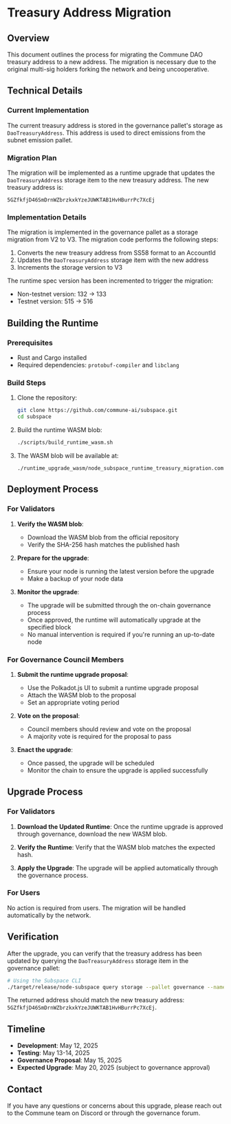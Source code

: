 # Treasury Address Migration

## Overview

This document outlines the process for migrating the Commune DAO treasury address to a new address. The migration is necessary due to the original multi-sig holders forking the network and being uncooperative.

## Technical Details

### Current Implementation

The current treasury address is stored in the governance pallet's storage as `DaoTreasuryAddress`. This address is used to direct emissions from the subnet emission pallet.

### Migration Plan

The migration will be implemented as a runtime upgrade that updates the `DaoTreasuryAddress` storage item to the new treasury address. The new treasury address is:

```
5GZfkfjD46SmDrnWZbrzkxkYzeJUWKTAB1HvHBurrPc7XcEj
```

### Implementation Details

The migration is implemented in the governance pallet as a storage migration from V2 to V3. The migration code performs the following steps:

1. Converts the new treasury address from SS58 format to an AccountId
2. Updates the `DaoTreasuryAddress` storage item with the new address
3. Increments the storage version to V3

The runtime spec version has been incremented to trigger the migration:
- Non-testnet version: 132 -> 133
- Testnet version: 515 -> 516

## Building the Runtime

### Prerequisites

- Rust and Cargo installed
- Required dependencies: `protobuf-compiler` and `libclang`

### Build Steps

1. Clone the repository:
   ```bash
   git clone https://github.com/commune-ai/subspace.git
   cd subspace
   ```

2. Build the runtime WASM blob:
   ```bash
   ./scripts/build_runtime_wasm.sh
   ```

3. The WASM blob will be available at:
   ```
   ./runtime_upgrade_wasm/node_subspace_runtime_treasury_migration.compact.compressed.wasm
   ```

## Deployment Process

### For Validators

1. **Verify the WASM blob**:
   - Download the WASM blob from the official repository
   - Verify the SHA-256 hash matches the published hash

2. **Prepare for the upgrade**:
   - Ensure your node is running the latest version before the upgrade
   - Make a backup of your node data

3. **Monitor the upgrade**:
   - The upgrade will be submitted through the on-chain governance process
   - Once approved, the runtime will automatically upgrade at the specified block
   - No manual intervention is required if you're running an up-to-date node

### For Governance Council Members

1. **Submit the runtime upgrade proposal**:
   - Use the Polkadot.js UI to submit a runtime upgrade proposal
   - Attach the WASM blob to the proposal
   - Set an appropriate voting period

2. **Vote on the proposal**:
   - Council members should review and vote on the proposal
   - A majority vote is required for the proposal to pass

3. **Enact the upgrade**:
   - Once passed, the upgrade will be scheduled
   - Monitor the chain to ensure the upgrade is applied successfully

## Upgrade Process

### For Validators

1. **Download the Updated Runtime**: Once the runtime upgrade is approved through governance, download the new WASM blob.

2. **Verify the Runtime**: Verify that the WASM blob matches the expected hash.

3. **Apply the Upgrade**: The upgrade will be applied automatically through the governance process.

### For Users

No action is required from users. The migration will be handled automatically by the network.

## Verification

After the upgrade, you can verify that the treasury address has been updated by querying the `DaoTreasuryAddress` storage item in the governance pallet:

```bash
# Using the Subspace CLI
./target/release/node-subspace query storage --pallet governance --name DaoTreasuryAddress
```

The returned address should match the new treasury address: `5GZfkfjD46SmDrnWZbrzkxkYzeJUWKTAB1HvHBurrPc7XcEj`.

## Timeline

- **Development**: May 12, 2025
- **Testing**: May 13-14, 2025
- **Governance Proposal**: May 15, 2025
- **Expected Upgrade**: May 20, 2025 (subject to governance approval)

## Contact

If you have any questions or concerns about this upgrade, please reach out to the Commune team on Discord or through the governance forum.
